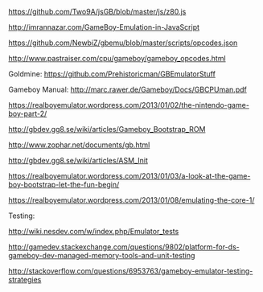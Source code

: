 https://github.com/Two9A/jsGB/blob/master/js/z80.js

http://imrannazar.com/GameBoy-Emulation-in-JavaScript

https://github.com/NewbiZ/gbemu/blob/master/scripts/opcodes.json

http://www.pastraiser.com/cpu/gameboy/gameboy_opcodes.html

Goldmine: https://github.com/Prehistoricman/GBEmulatorStuff

Gameboy Manual: http://marc.rawer.de/Gameboy/Docs/GBCPUman.pdf

https://realboyemulator.wordpress.com/2013/01/02/the-nintendo-game-boy-part-2/

http://gbdev.gg8.se/wiki/articles/Gameboy_Bootstrap_ROM

http://www.zophar.net/documents/gb.html

http://gbdev.gg8.se/wiki/articles/ASM_Init

https://realboyemulator.wordpress.com/2013/01/03/a-look-at-the-game-boy-bootstrap-let-the-fun-begin/

https://realboyemulator.wordpress.com/2013/01/08/emulating-the-core-1/

Testing:

http://wiki.nesdev.com/w/index.php/Emulator_tests

http://gamedev.stackexchange.com/questions/9802/platform-for-ds-gameboy-dev-managed-memory-tools-and-unit-testing

http://stackoverflow.com/questions/6953763/gameboy-emulator-testing-strategies